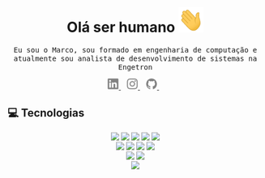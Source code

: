 <h1 align="center"> Olá ser humano <img src="https://raw.githubusercontent.com/parth-27/parth-27/master/Hi.gif" height="50" width="50"> </h1>

<p align="center"><samp> Eu sou o Marco, sou formado em engenharia de computação e atualmente sou analista de desenvolvimento de sistemas na Engetron </samp></p>

<p align="center">
 <a href="https://www.linkedin.com/in/marcoamlima" target="_blank" rel="noopener noreferrer">
  <img alt="Marco's Linkedin" width="22px" src="https://github.com/marcoamlima/MarcoAurelio/blob/main/linkedin.png" />
 </a>&nbsp;&nbsp;
 <a href="https://instagram.com/marcoamlima" target="_blank" rel="noopener noreferrer">
  <img alt="Marco's Instagram" width="22px" src="https://github.com/marcoamlima/MarcoAurelio/blob/main/instagram.png" />
 </a>&nbsp;&nbsp;
 <a href="https://github.com/marcoamlima" target="_blank" rel="noopener noreferrer">
  <img alt="Marco's Github" width="22px" src="https://github.com/marcoamlima/MarcoAurelio/blob/main/github.png" />
 </a>&nbsp;&nbsp;
</p>


## 💻 Tecnologias
<p align="center">
 
 <img src="https://img.shields.io/badge/react-%2320232a.svg?style=for-the-badge&logo=react&logoColor=%2361DAFB" height="25"/>
 <img src="https://img.shields.io/badge/angular-%2320232a.svg?style=for-the-badge&logo=angular&logoColor=%2361DAFB" height="25"/>
 <img src="https://img.shields.io/badge/ionic-%2320232a.svg?style=for-the-badge&logo=ionic&logoColor=%2361DAFB" height="25"/>
 <img src="https://img.shields.io/badge/javascript-%23323330.svg?style=for-the-badge&logo=javascript&logoColor=%23F7DF1E" height="25"/>
 <img src="https://img.shields.io/badge/typescript-%23323330.svg?style=for-the-badge&logo=typescript&logoColor=%23F7DF1E" height="25"/>
 <br>
 <img src="https://img.shields.io/badge/jquery-%230769AD.svg?style=for-the-badge&logo=jquery&logoColor=white" height="25"/>
 <img src="https://img.shields.io/badge/html5-%23E34F26.svg?style=for-the-badge&logo=html5&logoColor=white" height="25"/>
 <img src="https://img.shields.io/badge/css3-%231572B6.svg?style=for-the-badge&logo=css3&logoColor=white" height="25"/>
 <img src="https://img.shields.io/badge/bootstrap-%23563D7C.svg?style=for-the-badge&logo=bootstrap&logoColor=white" height="25"/>
 <br>
 <img src="https://img.shields.io/badge/mysql-%2300f.svg?style=for-the-badge&logo=mysql&logoColor=white" height="25"/>
 <img src="https://img.shields.io/badge/Microsoft%20SQL%20Sever-CC2927?style=for-the-badge&logo=microsoft%20sql%20server&logoColor=white" height="25"/>
 <br>
 <img src="https://img.shields.io/badge/php-%23777BB4.svg?style=for-the-badge&logo=php&logoColor=white" height="25"/>
</p>

<!--
## ⭐ GitHub Stats
<p align="center">
 <a href="https://github.com/marcoamlima">
  <img align="center" src="https://github-readme-stats.vercel.app/api?username=marcoamlima&show_icons=true&theme=gruvbox" alt="GitHub Stats" /> 
 </a> 
</p>
-->
